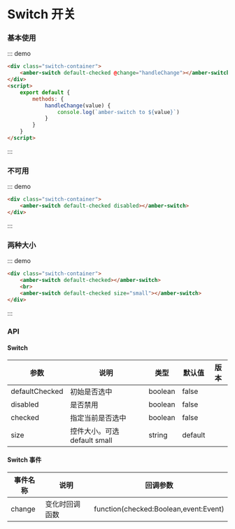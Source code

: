 # Switch 开关

### 基本使用

::: demo
```html
<div class="switch-container">
	<amber-switch default-checked @change="handleChange"></amber-switch>
</div>
<script>
	export default {
		methods: {
			handleChange(value) {
				console.log(`amber-switch to ${value}`)
			}
		}
	}
</script>
```
::: 

### 不可用

::: demo
```html
<div class="switch-container">
	<amber-switch default-checked disabled></amber-switch>
</div>
```
::: 

### 两种大小

::: demo
```html
<div class="switch-container">
	<amber-switch default-checked></amber-switch>
	<br>
	<amber-switch default-checked size="small"></amber-switch>
</div>
```
:::

### API

#### Switch

| 参数 | 说明 | 类型 | 默认值 | 版本 |
| --- | --- | --- | --- | --- |
|defaultChecked | 初始是否选中 | boolean | false |  |
|disabled | 是否禁用 | boolean | false |  |
|checked | 指定当前是否选中 | boolean | false |  |
|size | 控件大小。可选default small | string | default |  |

#### Switch 事件

| 事件名称 | 说明 | 回调参数 |
| --- | --- | --- |
| change | 变化时回调函数 | function(checked:Boolean,event:Event) |